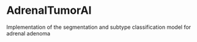 # AdrenalTumorAI
Implementation of the segmentation and subtype classification model for adrenal adenoma 
